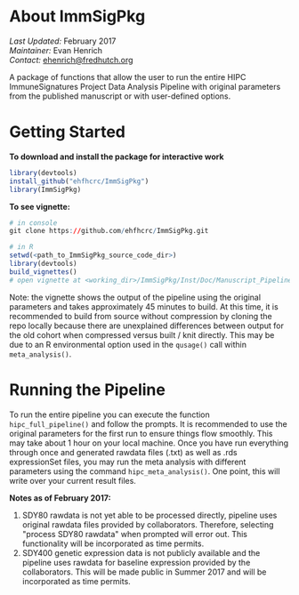 About ImmSigPkg
=========
  
*Last Updated:* February 2017  
*Maintainer:* Evan Henrich  
*Contact:* ehenrich@fredhutch.org

A package of functions that allow the user to run the entire HIPC ImmuneSignatures Project 
Data Analysis Pipeline with original parameters from the published manuscript or with 
user-defined options.

Getting Started
===============

**To download and install the package for interactive work**

```R
library(devtools)
install_github("ehfhcrc/ImmSigPkg")
library(ImmSigPkg)
```

**To see vignette:** 
```R
# in console
git clone https://github.com/ehfhcrc/ImmSigPkg.git

# in R
setwd(<path_to_ImmSigPkg_source_code_dir>)
library(devtools)
build_vignettes()
# open vignette at <working_dir>/ImmSigPkg/Inst/Doc/Manuscript_Pipeline.html
```

Note: the vignette shows the output of the pipeline using the original parameters and takes approximately 
45 minutes to build.  At this time, it is recommended to build from source without compression by cloning 
the repo locally because there are unexplained differences between output for the old cohort when compressed 
versus built / knit directly. This may be due to an R environmental option used in the `qusage()` call within `meta_analysis()`.

Running the Pipeline
====================

To run the entire pipeline you can execute the function `hipc_full_pipeline()` and
follow the prompts.  It is recommended to use the original parameters for the first run
to ensure things flow smoothly.  This may take about 1 hour on your local machine. 
Once you have run everything through once and generated rawdata files (.txt) as well 
as .rds expressionSet files, you may run the meta analysis with different parameters 
using the command `hipc_meta_analysis()`.  One point, this will write over your current 
result files.  

**Notes as of February 2017:**  

1. SDY80 rawdata is not yet able to be processed directly, pipeline uses original 
rawdata files provided by collaborators. Therefore, selecting "process SDY80 rawdata" 
when prompted will error out.  This functionality will be incorporated as time permits.  
2. SDY400 genetic expression data is not publicly available and the pipeline uses
rawdata for baseline expression provided by the collaborators.  This will be made public
in Summer 2017 and will be incorporated as time permits.
